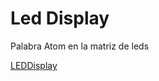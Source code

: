 # Led Display

Palabra Atom en la matriz de leds

[LEDDisplay](https://github.com/m5stack/M5Atom/tree/master/examples/Basics/LEDDisplay)